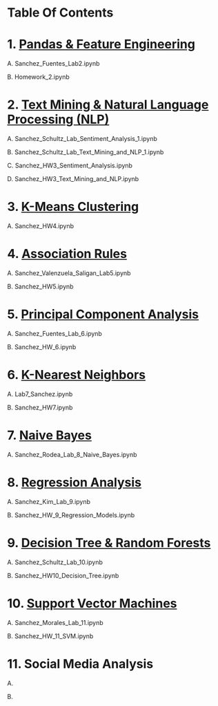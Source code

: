 # Table Of Contents
# 1. [Pandas & Feature Engineering](https://github.com/robertdc2/IS-170-Machine-Learning/tree/2.-Pandas-%26-Feature-Engineering)
 
  A. Sanchez_Fuentes_Lab2.ipynb
 
  B. Homework_2.ipynb

# 2. [Text Mining & Natural Language Processing (NLP)](https://github.com/robertdc2/IS-170-Machine-Learning/tree/3.-Text-Mining-%26-NLP)

 A. Sanchez_Schultz_Lab_Sentiment_Analysis_1.ipynb
 
 B. Sanchez_Schultz_Lab_Text_Mining_and_NLP_1.ipynb
 
 C. Sanchez_HW3_Sentiment_Analysis.ipynb
 
 D. Sanchez_HW3_Text_Mining_and_NLP.ipynb
 
# 3. [K-Means Clustering](https://github.com/robertdc2/IS-170-Machine-Learning/tree/4.-K-Means-Clustering)

A. Sanchez_HW4.ipynb

# 4. [Association Rules](https://github.com/robertdc2/IS-170-Machine-Learning/tree/5.-Association-Rules)

A. Sanchez_Valenzuela_Saligan_Lab5.ipynb

B. Sanchez_HW5.ipynb

# 5. [Principal Component Analysis](https://github.com/robertdc2/IS-170-Machine-Learning/tree/6.-Principal-Component-Analysis)

A. Sanchez_Fuentes_Lab_6.ipynb 

B. Sanchez_HW_6.ipynb

# 6. [K-Nearest Neighbors](https://github.com/robertdc2/IS-170-Machine-Learning/tree/7.-K-Nearest-Neighbors)

A. Lab7_Sanchez.ipynb

B. Sanchez_HW7.ipynb

# 7. [Naive Bayes](https://github.com/robertdc2/IS-170-Machine-Learning/tree/8.-Naive-Bayes)

A. Sanchez_Rodea_Lab_8_Naive_Bayes.ipynb

# 8. [Regression Analysis](https://github.com/robertdc2/IS-170-Machine-Learning/tree/9.-Regression-Analysis)

A. Sanchez_Kim_Lab_9.ipynb

B. Sanchez_HW_9_Regression_Models.ipynb

# 9. [Decision Tree & Random Forests](https://github.com/robertdc2/IS-170-Machine-Learning/tree/10.-Decision-Trees-%26-Random-Forests)

A. Sanchez_Schultz_Lab_10.ipynb 

B. Sanchez_HW10_Decision_Tree.ipynb

# 10. [Support Vector Machines](https://github.com/robertdc2/IS-170-Machine-Learning/tree/11.-Support-Vector-Machines)

A. Sanchez_Morales_Lab_11.ipynb

B. Sanchez_HW_11_SVM.ipynb

# 11. Social Media Analysis

A.

B.
